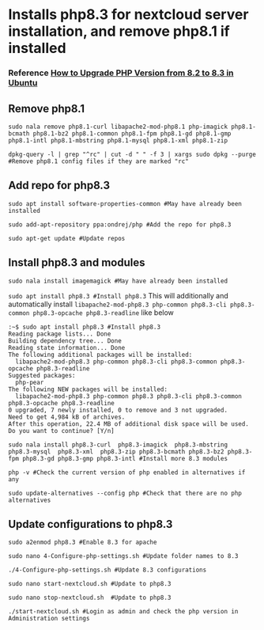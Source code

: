 # Installs php8.3 for nextcloud server installation, and remove php8.1 if installed


### Reference [How to Upgrade PHP Version from 8.2 to 8.3 in Ubuntu](https://techvblogs.com/blog/upgrade-php-version-from-8-2-to-8-3-ubuntu)

## Remove php8.1

`sudo nala remove php8.1-curl libapache2-mod-php8.1 php-imagick php8.1-bcmath php8.1-bz2 php8.1-common php8.1-fpm php8.1-gd php8.1-gmp php8.1-intl php8.1-mbstring php8.1-mysql php8.1-xml php8.1-zip `

`dpkg-query -l | grep "^rc" | cut -d " " -f 3 | xargs sudo dpkg --purge #Remove php8.1 config files if they are marked "rc"`

## Add repo for php8.3

`sudo apt install software-properties-common #May have already been installed`

`sudo add-apt-repository ppa:ondrej/php #Add the repo for php8.3`

`sudo apt-get update #Update repos`

## Install php8.3 and modules

`sudo nala install imagemagick #May have already been installed`

`sudo apt install php8.3 #Install php8.3`
This will additionally and automatically install `libapache2-mod-php8.3 php-common php8.3-cli php8.3-common php8.3-opcache php8.3-readline` like below

```
:~$ sudo apt install php8.3 #Install php8.3
Reading package lists... Done
Building dependency tree... Done
Reading state information... Done
The following additional packages will be installed:
  libapache2-mod-php8.3 php-common php8.3-cli php8.3-common php8.3-opcache php8.3-readline
Suggested packages:
  php-pear
The following NEW packages will be installed:
  libapache2-mod-php8.3 php-common php8.3 php8.3-cli php8.3-common php8.3-opcache php8.3-readline
0 upgraded, 7 newly installed, 0 to remove and 3 not upgraded.
Need to get 4,984 kB of archives.
After this operation, 22.4 MB of additional disk space will be used.
Do you want to continue? [Y/n] 
```

`sudo nala install php8.3-curl  php8.3-imagick  php8.3-mbstring  php8.3-mysql  php8.3-xml  php8.3-zip php8.3-bcmath php8.3-bz2 php8.3-fpm php8.3-gd php8.3-gmp php8.3-intl #Install more 8.3 modules`

`php -v #Check the current version of php enabled in alternatives if any`

`sudo update-alternatives --config php #Check that there are no php alternatives`

## Update configurations to php8.3

`sudo a2enmod php8.3 #Enable 8.3 for apache`

`sudo nano 4-Configure-php-settings.sh #Update folder names to 8.3`

`./4-Configure-php-settings.sh #Update 8.3 configurations`

`sudo nano start-nextcloud.sh #Update to php8.3`

`sudo nano stop-nextcloud.sh  #Update to php8.3`

`./start-nextcloud.sh #Login as admin and check the php version in Administration settings`
